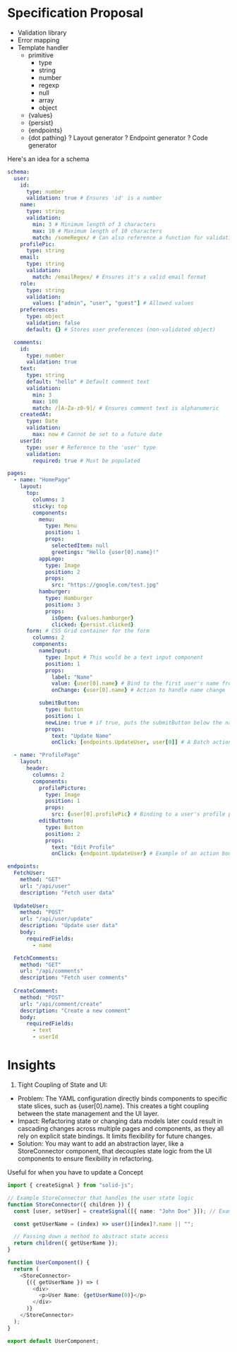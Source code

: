 # Specification Proposal

- Validation library
- Error mapping
- Template handler
  - primitive
    - type
    - string
    - number
    - regexp
    - null
    - array
    - object
  - {values}
  - {persist}
  - {endpoints}
  - {dot pathing}
? Layout generator
? Endpoint generator
? Code generator

Here's an idea for a schema

```yaml
schema:
  user:
    id:
      type: number
      validation: true # Ensures 'id' is a number
    name:
      type: string
      validation:
        min: 3 # Minimum length of 3 characters
        max: 10 # Maximum length of 10 characters
        match: /someRegex/ # Can also reference a function for validation
    profilePic:
      type: string
    email:
      type: string
      validation:
        match: /emailRegex/ # Ensures it's a valid email format
    role:
      type: string
      validation:
        values: ["admin", "user", "guest"] # Allowed values
    preferences:
      type: object
      validation: false
      default: {} # Stores user preferences (non-validated object)

  comments:
    id:
      type: number
      validation: true
    text:
      type: string
      default: "hello" # Default comment text
      validation:
        min: 3
        max: 100
        match: /[A-Za-z0-9]/ # Ensures comment text is alphanumeric
    createdAt:
      type: Date
      validation:
        max: now # Cannot be set to a future date
    userId:
      type: user # Reference to the 'user' type
      validation:
        required: true # Must be populated

pages:
  - name: "HomePage"
    layout: 
      top: 
        columns: 3
        sticky: top
        components:
          menu:
            type: Menu
            position: 1
            props:
              selectedItem: null
              greetings: "Hello {user[0].name}!"
          appLogo:
            type: Image
            position: 2
            props:
              src: "https://google.com/test.jpg"
          hamburger:
            type: Hamburger
            position: 3
            props:
              isOpen: {values.hamburger}
              clicked: {persist.clicked}
      form: # CSS Grid container for the form
        columns: 2
        components:
          nameInput:
            type: Input # This would be a text input component
            position: 1
            props:
              label: "Name"
              value: {user[0].name} # Bind to the first user's name from the user store
              onChange: {user[0].name} # Action to handle name change

          submitButton:
            type: Button
            position: 1
            newLine: true # if true, puts the submitButton below the nameInput.  If false, puts it next to it
            props:
              text: "Update Name"
              onClick: [endpoints.UpdateUser, user[0]] # A Batch action that will call the endpoint, then take the result and update the first user in the user Schema

  - name: "ProfilePage"
    layout:
      header:
        columns: 2
        components:
          profilePicture:
            type: Image
            position: 1
            props:
              src: {user[0].profilePic} # Binding to a user's profile picture
          editButton:
            type: Button
            position: 2
            props:
              text: "Edit Profile"
              onClick: {endpoint.UpdateUser} # Example of an action bound to a function

endpoints:
  FetchUser:
    method: "GET"
    url: "/api/user"
    description: "Fetch user data"
  
  UpdateUser:
    method: "POST"
    url: "/api/user/update"
    description: "Update user data"
    body:
      requiredFields:
        - name

  FetchComments:
    method: "GET"
    url: "/api/comments"
    description: "Fetch user comments"
  
  CreateComment:
    method: "POST"
    url: "/api/comment/create"
    description: "Create a new comment"
    body:
      requiredFields:
        - text
        - userId
```

# Insights

1. Tight Coupling of State and UI:
* Problem: The YAML configuration directly binds components to specific state slices, such as {user[0].name}. This creates a tight coupling between the state management and the UI layer.
* Impact: Refactoring state or changing data models later could result in cascading changes across multiple pages and components, as they all rely on explicit state bindings. It limits flexibility for future changes.
* Solution: You may want to add an abstraction layer, like a StoreConnector component, that decouples state logic from the UI components to ensure flexibility in refactoring.

Useful for when you have to update a Concept

```ts
import { createSignal } from "solid-js";

// Example StoreConnector that handles the user state logic
function StoreConnector({ children }) {
  const [user, setUser] = createSignal([{ name: "John Doe" }]); // Example state

  const getUserName = (index) => user()[index]?.name || "";

  // Passing down a method to abstract state access
  return children({ getUserName });
}

function UserComponent() {
  return (
    <StoreConnector>
      {({ getUserName }) => (
        <div>
          <p>User Name: {getUserName(0)}</p>
        </div>
      )}
    </StoreConnector>
  );
}

export default UserComponent;
```
